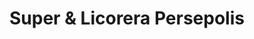 ---
title: "Super & Licorera Persepolis"
url: /cartago/super-und-licorera-persepolis/
shop: comodidad
---